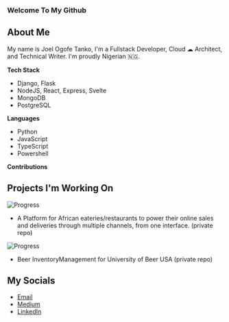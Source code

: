 ### Welcome To My Github


## About Me
My name is Joel Ogofe Tanko, I'm a Fullstack Developer, Cloud ☁ Architect, and Technical Writer. I'm proudly Nigerian 🇳🇬.

**Tech Stack**
- Django, Flask
- NodeJS, React, Express, Svelte
- MongoDB
- PostgreSQL

**Languages**
- Python
- JavaScript
- TypeScript
- Powershell

**Contributions**

## Projects I'm Working On
![Progress](https://progress-bar.dev/42)
- A Platform for African eateries/restaurants to power their online sales and deliveries through multiple channels, from one interface. (private repo) 

![Progress](https://progress-bar.dev/85)
- Beer InventoryManagement for University of Beer USA (private repo) 

## My Socials
- [Email](mailto:7thogofe@gmail.com) 
- [Medium](https://medium.com/jtogofe)
- [LinkedIn](https://linkedin.com/in/jtogofe)
